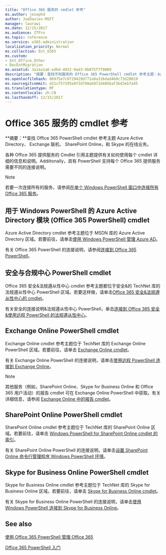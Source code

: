 ```yaml
---
title: "Office 365 服务的 cmdlet 参考"
ms.author: josephd
author: JoeDavies-MSFT
manager: laurawi
ms.date: 12/15/2017
ms.audience: ITPro
ms.topic: reference
ms.service: o365-administration
localization_priority: Normal
ms.collection: Ent_O365
ms.custom:
- Ent_Office_Other
- DecEntMigration
ms.assetid: 3a1ea1a6-edbd-4922-9ad3-0b075f7f9009
description: "摘要：查找不同服务的 Office 365 PowerShell cmdlet 参考主题：Azure Active Directory、Exchange Online、SharePoint Online 和 Skype for Business Online。"
ms.openlocfilehash: 86975e7c0729429d771a9a316dad4b8c73d28010
ms.sourcegitcommit: d31cf57295e8f3d798ab971d405baf3bd3eb7a45
ms.translationtype: MT
ms.contentlocale: zh-CN
ms.lasthandoff: 12/15/2017
---
```

# <a name="cmdlet-references-for-office-365-services"></a>Office 365 服务的 cmdlet 参考

 **摘要：**查找 Office 365 PowerShell cmdlet 参考主题 Azure Active Directory、 Exchange 联机、 SharePoint Online，和 Skype 的在线业务。
  
各种 Office 365 提供服务的 Cmdlet 引用主题提供有关如何使用每个 cmdlet 详细的信息和说明。Addiitonally，具有 PowerShell 支持每个 Office 365 提供服务需要不同的连接说明。
  
> [!NOTE]
> 若要一次连接所有的服务，请参阅[在单个 Windows PowerShell 窗口中连接所有 Office 365 服务](connect-to-all-office-365-services-in-a-single-windows-powershell-window.md)。 
  
## <a name="azure-active-directory-module-for-windows-powershell-office-365-powershell-cmdlets"></a>用于 Windows PowerShell 的 Azure Active Directory 模块 (Office 365 PowerShell) cmdlet

Azure Active Directory cmdlet 参考主题位于 MSDN 库的 Azure Active Directory 区域。若要前往，请单击[使用 Windows PowerShell 管理 Azure AD](https://go.microsoft.com/fwlink/p/?LinkId=691475)。
  
有关 Office 365 PowerShell 的连接说明，请参阅[连接到 Office 365 PowerShell](connect-to-office-365-powershell.md)。
  
## <a name="security-amp-compliance-center-powershell-cmdlets"></a>安全与合规中心 PowerShell cmdlet

Office 365 安全&amp;法规遵从性中心 cmdlet 参考主题都位于安全&amp;的 TechNet 库的法规遵从性中心 PowerShell 区域。若要这样做，请单击[Office 365 安全&amp;法规遵从性中心的 cmdlet](https://go.microsoft.com/fwlink/p/?LinkId=627085)。
  
有关安全的连接说明&amp;法规遵从性中心 PowerShell，单击[连接到 Office 365 安全&amp;使用远程 PowerShell 的法规遵从性中心](https://go.microsoft.com/fwlink/p/?LinkId=627084)。
  
## <a name="exchange-online-powershell-cmdlets"></a>Exchange Online PowerShell cmdlet

Exchange Online cmdlet 参考主题位于 TechNet 库的 Exchange Online PowerShell 区域。若要前往，请单击 [Exchange Online cmdlet](https://go.microsoft.com/fwlink/p/?LinkID=328213)。
  
有关 Exchange Online PowerShell 的连接说明，请单击[使用远程 PowerShell 连接到 Exchange Online](https://go.microsoft.com/fwlink/p/?LinkId=396554)。
  
> [!NOTE]
> 其他服务（例如，SharePoint Online、Skype for Business Online 和 Office 365 用户活动）的报告 cmdlet 可在 Exchange Online PowerShell 中获取。有关详细信息，请参阅 [Exchange Online 中的报告 cmdlet](https://go.microsoft.com/fwlink/p/?LinkId=691595)。 
  
## <a name="sharepoint-online-powershell-cmdlets"></a>SharePoint Online PowerShell cmdlet

SharePoint Online cmdlet 参考主题位于 TechNet 库的 SharePoint Online 区域。若要前往，请单击 [Windows PowerShell for SharePoint Online cmdlet 的索引](https://go.microsoft.com/fwlink/p/?LinkId=691476)。
  
有关 SharePoint Online PowerShell 的连接说明，请单击[设置 SharePoint Online 命令行管理程序 Windows PowerShell 环境](https://go.microsoft.com/fwlink/p/?LinkId=691603)。
  
## <a name="skype-for-business-online-powershell-cmdlets"></a>Skype for Business Online PowerShell cmdlet

Skype for Business Online cmdlet 参考主题位于 TechNet 库的 Skype for Business Online 区域。若要前往，请单击 [Skype for Business Online cmdlet](https://go.microsoft.com/fwlink/p/?LinkId=691474)。
  
有关 Skype for Business Online PowerShell 的连接说明，请单击[使用 Windows PowerShell 连接到 Skype for Business Online](https://go.microsoft.com/fwlink/p/?LinkId=691607)。
  
## <a name="see-also"></a>See also

#### 

[使用 Office 365 PowerShell 管理 Office 365](manage-office-365-with-office-365-powershell.md)
  
[Office 365 PowerShell 入门](getting-started-with-office-365-powershell.md)

